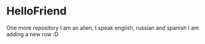 # HelloFriend
One more repository
I am an alien, I speak english, russian and spanish
I am adding a new row :D
